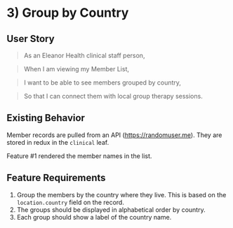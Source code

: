 # 3) Group by Country

## User Story

> As an Eleanor Health clinical staff person,

> When I am viewing my Member List,

> I want to be able to see members grouped by country,

> So that I can connect them with local group therapy sessions.

## Existing Behavior

Member records are pulled from an API (https://randomuser.me). They are stored in redux in the `clinical` leaf.

Feature #1 rendered the member names in the list.

## Feature Requirements

1. Group the members by the country where they live. This is based on the `location.country` field on the record.
2. The groups should be displayed in alphabetical order by country.
3. Each group should show a label of the country name.
